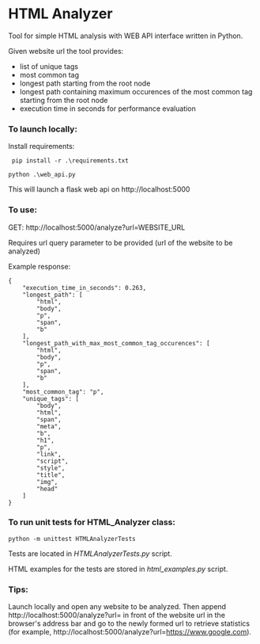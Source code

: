# HTML Analyzer

Tool for simple HTML analysis with WEB API interface written in Python.

Given website url the tool provides:
- list of unique tags
- most common tag
- longest path starting from the root node
- longest path containing maximum occurences of the most common tag starting from the root node
- execution time in seconds for performance evaluation

### To launch locally:
Install requirements:
```
 pip install -r .\requirements.txt
```
```
python .\web_api.py
```

This will launch a flask web api on http://localhost:5000

### To use:
GET: http://localhost:5000/analyze?url=WEBSITE_URL

Requires url query parameter to be provided (url of the website to be analyzed)

Example response:
```
{
    "execution_time_in_seconds": 0.263,
    "longest_path": [
        "html",
        "body",
        "p",
        "span",
        "b"
    ],
    "longest_path_with_max_most_common_tag_occurences": [
        "html",
        "body",
        "p",
        "span",
        "b"
    ],
    "most_common_tag": "p",
    "unique_tags": [
        "body",
        "html",
        "span",
        "meta",
        "b",
        "h1",
        "p",
        "link",
        "script",
        "style",
        "title",
        "img",
        "head"
    ]
}
```

### To run unit tests for HTML_Analyzer class:
```
python -m unittest HTMLAnalyzerTests
```
Tests are located in *HTMLAnalyzerTests.py* script.

HTML examples for the tests are stored in *html_examples.py* script.

### Tips:
Launch locally and open any website to be analyzed. Then append http://localhost:5000/analyze?url= in front of the website url in the browser's address bar and go to the newly formed url to retrieve statistics (for example, http://localhost:5000/analyze?url=https://www.google.com).
